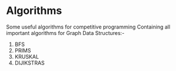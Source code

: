# Algorithms
Some useful algorithms for competitive programming
Containing all important algorithms for Graph Data Structures:-

1) BFS
2) PRIMS
3) KRUSKAL
4) DIJIKSTRAS



